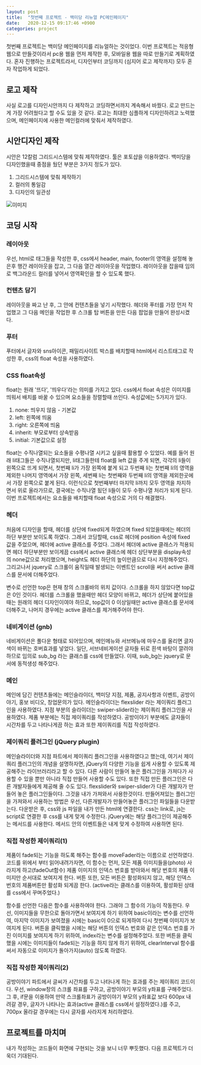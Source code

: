 ```yaml
---
layout: post
title:  "첫번째 프로젝트 - 백미당 리뉴얼 PC메인페이지"
date:   2020-12-15 09:17:46 +0900
categories: project
---
```


첫번째 프로젝트는 백미당 메인페이지를 리뉴얼하는 것이었다. 이번 프로젝트는 적응형웹으로 만들것이라서 pc용 웹을 먼저 제작한 후, 모바일용 웹을 따로 만들기로 계획하였다.
혼자 진행하는 프로젝트라서, 디자인부터 코딩까지 (심지어 로고 제작까지) 모두 혼자 작업하게 되었다.

## 로고 제작
사실 로고를 디자인시안까지 다 제작하고 코딩하면서까지 계속해서 바꿨다.
로고 만드는게 가장 어려웠다고 할 수도 있을 것 같다.
로고는 최대한 심플하게 디자인하려고 노력했으며, 메인페이지에 사용한 메인컬러에 맞춰서 제작하였다.

## 시안디자인 제작
시안은 12칼럼 그리드시스템에 맞춰 제작하였다. 툴은 포토샵을 이용하였다. 백미당을 디자인했을때 중점을 뒀던 부분은 3가지 정도가 있다.
1. 그리드시스템에 맞춰 제작하기
2. 컬러의 통일감
3. 디자인의 일관성

![이미지](https://user-images.githubusercontent.com/75922558/102085078-8045c680-3e59-11eb-8948-ebfe985faed9.jpg)

## 코딩 시작

### 레이아웃
우선, html로 태그들을 작성한 후, css에서 header, main, footer의 영역을 설정해 놓은후 행간 레이아웃을 잡고, 그 다음 열간 레이아웃을 작업했다. 
레이아웃을 잡을때 임의로 백그라운드 컬러를 넣어서 영역확인을 할 수 있도록 했다.

### 컨텐츠 담기
레이아웃을 짜고 난 후, 그 안에 컨텐츠들을 넣기 시작했다. 헤더와 푸터를 가장 먼저 작업했고 그 다음 메인을 작업한 후 스크롤 탑 버튼을 만든 다음 팝업을 만들어 완성시켰다. 

### 푸터
푸터에서 글자와 sns아이콘, 패밀리사이트 박스를 배치할때 html에서 리스트태그로 작성한 후, css의 float 속성을 사용하였다.

### CSS float속성
float는 원래 '뜨다', '띄우다'라는 의미를 가지고 있다. css에서 float 속성은 이미지를 띄워서 배치를 바꿀 수 있으며 요소들을 정렬할때 쓰인다. 속성값에는 5가지가 있다.
1. none: 띄우지 않음 - 기본값
2. left: 왼쪽에 띄움
3. right: 오른쪽에 띄움
4. inherit: 부모로부터 상속받음
5. initial: 기본값으로 설정

float는 수직나열되는 요소들을 수평나열 시키고 싶을때 활용할 수 있었다. 예를 들어 원래 li태그들은 수직나열되지만, li태그들한테 float를 left 값을 주게 되면, 각각의 li들이 왼쪽으로 뜨게 되면서,
첫번째 li가 가장 왼쪽에 붙게 되고 두번째 li는 첫번째 li의 영역을 제외한 나머지 영역에서 가장 왼쪽, 세번째 li는 첫번째와 두번째 li의 영역을 제외한곳에서 가장 왼쪽으로 붙게 된다. 이런식으로 첫번째부터 마지막 li까지
모두 영역을 차지하면서 위로 올라가므로, 결국에는 수직나열 됬던 li들이 모두 수평나열 처리가 되게 된다. 이번 프로젝트에서는 요소들을 배치할때 float 속성으로 거의 다 해결했다.

### 헤더
처음에 디자인을 할때, 헤더를 상단에 fixed되게 하였으며 fixed 되었을때에는 헤더의 하단 부분만 보이도록 하였다. 그래서 코딩할때, css로 헤더에 position 속성에 fixed 값을 주었으며,
헤더에 active 클래스를 주었다. 그래서 헤더에 active 클래스가 적용되면 헤더 하단부분만 보이게끔 css에서 active 클래스에 헤더 상단부분을 display속성의 none값으로 처리했으며, 
height도 헤더 하단의 높이만큼으로 다시 지정해주었다. 그리고나서 jquery로 스크롤이 움직일때 발생되는 이벤트인 scroll을 써서 active 클래스를 문서에 더해주었다.
<script src="https://gist.github.com/jkim68888/f69616c02a416d4899aa682a52c91ed6.js"></script>
변수로 선언한 top은 현재 창의 스크롤바의 위치 값이다. 스크롤을 하지 않았다면 top값은 0인 것이다. 헤더를 스크롤을 했을때만 헤더 모양이 바뀌고, 헤더가 상단에 붙어있을때는 원래의 헤더 디자인이여야 하므로,
top값이 0 이상일때만 active 클래스를 문서에 더해주고, 나머지 경우에는 active 클래스를 제거해주어야 한다.

### 네비게이션 (gnb)
네비게이션은 풀다운 형태로 되어있으며, 메인메뉴와 서브메뉴에 마우스를 올리면 글자색이 바뀌는 호버효과를 넣었다. 일단, 서브네비게이션 글자들 뒤로 흰색 바탕이 깔려야하므로 임의로 sub_bg 라는 클래스를 css에 만들었다.
이때, sub_bg는 jquery로 문서에 동적생성 해주었다.
<script src="https://gist.github.com/jkim68888/96079ef0855ae31e6a90896fed10a9a4.js"></script>


### 메인
메인에 담긴 컨텐츠들에는 메인슬라이더, 백미당 지점, 제품, 공지사항과 이벤트, 공방이야기, 홍보 비디오, 창업문의가 있다. 메인슬라이더는 flexslider 라는 제이쿼리 플러그인을 사용하였다. 지점 부분의 슬라이더는 swiper-slider라는 제이쿼리 플러그인을 사용하였다. 제품 부분에는 직접 제이쿼리를 작성하였다. 공방이야기 부분에도 글자들이 시간차를 두고 나타나게끔 하는 효과 또한 제이쿼리를 직접 작성하였다.


### 제이쿼리 플러그인 (jQuery plugin)
메인슬라이더와 지점 파트에서 제이쿼리 플러그인을 사용하였다고 했는데, 여기서 제이쿼리 플러그인의 개념을 설명하자면, jQuery의 다양한 기능을 쉽게 사용할 수 있도록 제공해주는 라이브러리라고 할 수 있다. 다른 사람이 만들어 놓은 플러그인을 가져다가 사용할 수 있을 뿐만 아니라 직접 만들어 사용할 수도 있다. 또한 직접 만든 플러그인은 다른 개발자들에게 제공해 줄 수도 있다. flexslider와 swiper-slider가 다른 개발자가 만들어 놓은 플러그인들이다. 그것을 내가 가져와서 사용한것이다. 만들어져있는 플러그인을 가져와서 사용하는 방법은 우선, 다른개발자가 만들어놓은 플러그인 파일들을 다운받는다. 다운받은 후, css와 js 파일을 내가 만든 html에 연결한다. css는 link로, js는 script로 연결한 후 css를 내게 맞게 수정한다. jQuery에는 해당 플러그인이 제공해주는 메서드를 사용한다. 메서드 안의 이벤트들은 내게 맞게 수정하여 사용하면 된다.


### 직접 작성한 제이쿼리(1)
<script src="https://gist.github.com/jkim68888/cb640f156615d0172696e3ac86eb1f25.js"></script>

제품이 fade되는 기능을 하도록 해주는 함수를 moveFader라는 이름으로 선언하였다. 코드를 위에서 부터 읽어내려가자면, 이 함수는 먼저, 모든 제품 이미지들을(photo) 사라지게 하고(fadeOut함수) 제품 이미지의 인덱스 번호를 받아와서 해당 번호의 제품 이미지만 순서대로 보여지게 한다. 버튼 또한, 모든 버튼은 활성화되지 않고, 해당 인덱스 번호의 제품버튼만 활성화 되게끔 한다. (active라는 클래스를 이용하여, 활성화된 상태를 css에서 꾸며주었다.)

함수를 선언한 다음은 함수를 사용하여야 한다. 그래야 그 함수의 기능이 작동한다. 우선, 이미지들을 무한으로 돌아가면서 보여지게 하기 위하여 basic이라는 변수를 선언하여, 마지막 이미지가 보여졌을 시에는 basic이 0으로 되게하여 다시 첫번째 이미지가 보여지게 된다. 버튼을 클릭했을 시에는 해당 버튼의 인덱스 번호와 같은 인덱스 번호를 가진 이미지를 보여지게 하기 위하여, index라는 변수를 설정해주었다. 또한 버튼을 클릭했을 시에는 이미지들이 fade되는 기능을 하지 않게 하기 위하여, clearInterval 함수를 써서 자동으로 이미지가 돌아가지(auto) 않도록 하였다. 


### 직접 작성한 제이쿼리(2)
<script src="https://gist.github.com/jkim68888/62b395b90ed872eb52455a9875fcab17.js"></script>

공방이야기 파트에서 글씨가 시간차를 두고 나타나게 하는 효과를 주는 제이쿼리 코드이다. 우선, window창의 스크롤 좌표를 구하고, 공방이야기 부모의 y좌표를 구해주었다. 그 후, if문을 이용하여 만약 스크롤좌표가 공방이야기 부모의 y좌표값 보다 600px 내려갈 경우, 글자가 나타나는 효과(active 클래스를 css에서 설정하였다.)를 주고, 700px 올라갈 경우에는 다시 글자를 사라지게 처리하였다.



## 프로젝트를 마치며
내가 작성하는 코드들이 화면에 구현되는 것을 보니 너무 뿌듯했다. 다음 프로젝트가 더욱더 기대된다.




















